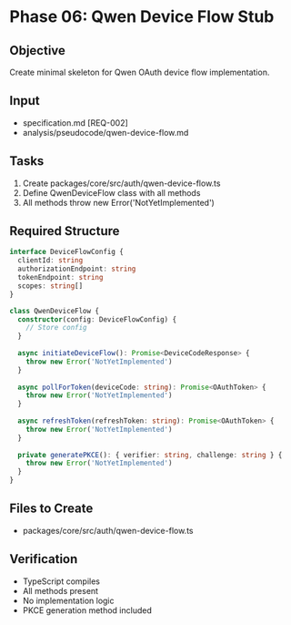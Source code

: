 # Phase 06: Qwen Device Flow Stub

## Objective
Create minimal skeleton for Qwen OAuth device flow implementation.

## Input
- specification.md [REQ-002]
- analysis/pseudocode/qwen-device-flow.md

## Tasks
1. Create packages/core/src/auth/qwen-device-flow.ts
2. Define QwenDeviceFlow class with all methods
3. All methods throw new Error('NotYetImplemented')

## Required Structure
```typescript
interface DeviceFlowConfig {
  clientId: string
  authorizationEndpoint: string
  tokenEndpoint: string
  scopes: string[]
}

class QwenDeviceFlow {
  constructor(config: DeviceFlowConfig) {
    // Store config
  }
  
  async initiateDeviceFlow(): Promise<DeviceCodeResponse> {
    throw new Error('NotYetImplemented')
  }
  
  async pollForToken(deviceCode: string): Promise<OAuthToken> {
    throw new Error('NotYetImplemented')
  }
  
  async refreshToken(refreshToken: string): Promise<OAuthToken> {
    throw new Error('NotYetImplemented')
  }
  
  private generatePKCE(): { verifier: string, challenge: string } {
    throw new Error('NotYetImplemented')
  }
}
```

## Files to Create
- packages/core/src/auth/qwen-device-flow.ts

## Verification
- TypeScript compiles
- All methods present
- No implementation logic
- PKCE generation method included
